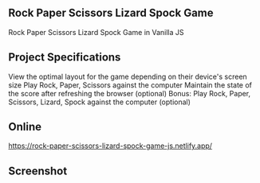 ## Rock Paper Scissors Lizard Spock Game

Rock Paper Scissors Lizard Spock Game in Vanilla JS

## Project Specifications
View the optimal layout for the game depending on their device's screen size
Play Rock, Paper, Scissors against the computer
Maintain the state of the score after refreshing the browser (optional)
Bonus: Play Rock, Paper, Scissors, Lizard, Spock against the computer (optional)

## Online
https://rock-paper-scissors-lizard-spock-game-js.netlify.app/

## Screenshot
